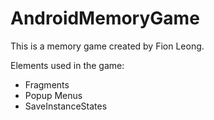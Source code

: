 # AndroidMemoryGame

This is a memory game created by Fion Leong. 

Elements used in the game:
- Fragments 
- Popup Menus
- SaveInstanceStates
